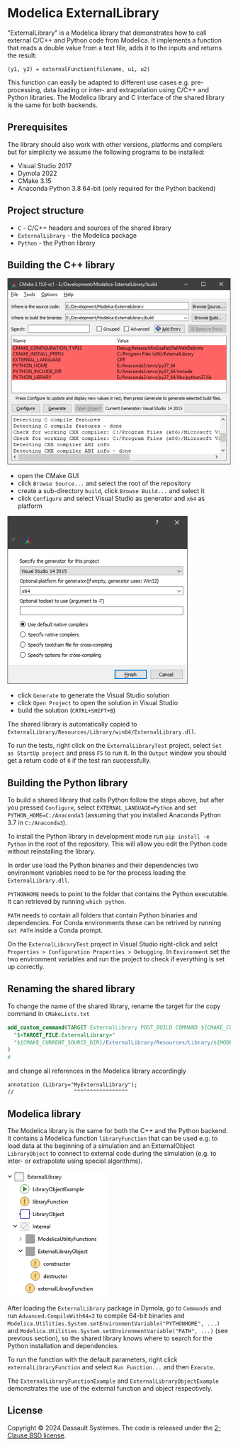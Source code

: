 # Modelica ExternalLibrary

"ExternalLibrary" is a Modelica library that demonstrates how to call external C/C++ and Python code from Modelica. It implements a function that reads a double value from a text file, adds it to the inputs and returns the result:

```
(y1, y2) = externalFunction(filename, u1, u2)
```

This function can easily be adapted to different use cases e.g. pre-processing, data loading or inter- and extrapolation using C/C++ and Python libraries. The Modelica library and C interface of the shared library is the same for both backends.

## Prerequisites

The library should also work with other versions, platforms and compilers but for simplicity we assume the following programs to be installed:

- Visual Studio 2017
- Dymola 2022
- CMake 3.15
- Anaconda Python 3.8 64-bit (only required for the Python backend)

## Project structure

- `C` - C/C++ headers and sources of the shared library
- `ExternalLibrary` - the Modelica package
- `Python` - the Python library

## Building the C++ library

![Modelica library](ExternalLibrary/Resources/Images/cmake-configure.png)

- open the CMake GUI
- click `Browse Source...` and select the root of the repository
- create a sub-directory `build`, click `Browse Build...` and select it
- click `Configure` and select Visual Studio as generator and `x64` as platform

![Modelica library](ExternalLibrary/Resources/Images/cmake-generator.png)

- click `Generate` to generate the Visual Studio solution
- click `Open Project` to open the solution in Visual Studio
- build the solution (`CRTRL+SHIFT+B`)

The shared library is automatically copied to `ExternalLibrary/Resources/Library/win64/ExternalLibrary.dll`.

To run the tests, right click on the `ExternalLibraryTest` project, select `Set as StartUp project` and press `F5` to run it. In the `Output` window you should get a return code of `0` if the test ran successfully.

## Building the Python library

To build a shared library that calls Python follow the steps above, but after you pressed `Configure`, select `EXTERNAL_LANGUAGE=Python` and set `PYTHON_HOME=C:/Anaconda3` (assuming that you installed Anaconda Python 3.7 in `C:/Anaconda3`).

To install the Python library in development mode run `pip install -e Python` in the root of the repository.
This will allow you edit the Python code without reinstalling the library.

In order use load the Python binaries and their dependencies two environment variables need to be for the process loading the `ExternalLibrary.dll`.

`PYTHONHOME` needs to point to the folder that contains the Python executable.
It can retrieved by running `which python`.

`PATH` needs to contain all folders that contain Python binaries and dependencies.
For Conda environments these can be retrived by running `set PATH` inside a Conda prompt.

On the `ExternalLibraryTest` project in Visual Studio right-click and selct `Properties > Configuration Properties > Debugging`.
In `Environment` set the two environment variables and run the project to check if everything is set up correctly.

## Renaming the shared library

To change the name of the shared library, rename the target for the copy command in `CMakeLists.txt`

```cmake
add_custom_command(TARGET ExternalLibrary POST_BUILD COMMAND ${CMAKE_COMMAND} -E copy
  "$<TARGET_FILE:ExternalLibrary>"
  "${CMAKE_CURRENT_SOURCE_DIR}/ExternalLibrary/Resources/Library/${MODELICA_PLATFORM}/MyExternalLibrary${CMAKE_SHARED_LIBRARY_SUFFIX}"
)
#                                                                                     ^^^^^^^^^^^^^^^^^
```

and change all references in the Modelica library accordingly

```Modelica
annotation (Library="MyExternalLibrary");
//                   ^^^^^^^^^^^^^^^^^
```

## Modelica library

The Modelica library is the same for both the C++ and the Python backend.
It contains a Modelica function `libraryFunction` that can be used e.g. to load data at the beginning of a simulation and an ExternalObject `LibraryObject` to connect to external code during the simulation (e.g. to inter- or extrapolate using special algorithms).

![Modelica library](ExternalLibrary/Resources/Images/ExternalLibrary.png)

After loading the `ExternalLibrary` package in Dymola, go to `Commands` and run `Advanced.CompileWith64=2` to compile 64-bit binaries and `Modelica.Utilities.System.setEnvironmentVariable("PYTHONHOME", ...)`  and `Modelica.Utilities.System.setEnvironmentVariable("PATH", ...)` (see previous section), so the shared library knows where to search for the Python installation and dependencies.

To run the function with the default parameters, right click `externalLibraryFunction` and select `Run Function...` and then `Execute`.

The `ExternalLibraryFunctionExample` and `ExternalLibraryObjectExample` demonstrates the use of the external function and object respectively.

## License

Copyright &copy; 2024 Dassault Syst&egrave;mes.
The code is released under the [2-Clause BSD license](LICENSE.txt).
